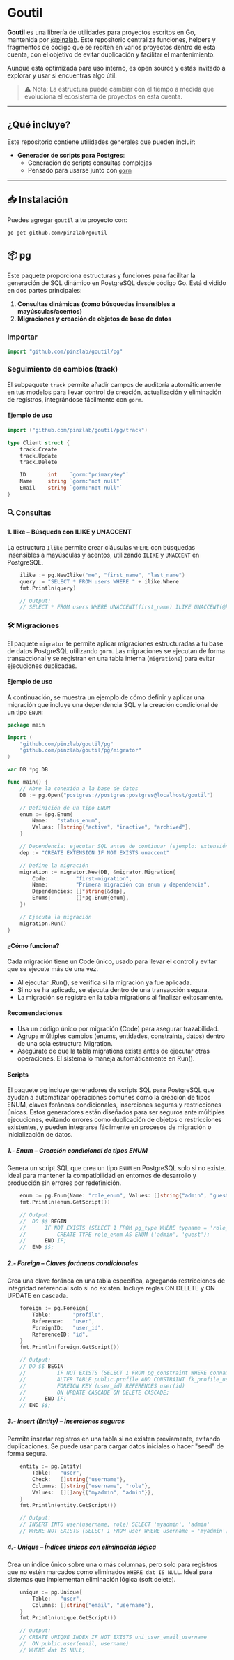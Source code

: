 # Goutil

**Goutil** es una librería de utilidades para proyectos escritos en Go, mantenida por [@pinzlab](https://github.com/pinzlab). Este repositorio centraliza funciones, helpers y fragmentos de código que se repiten en varios proyectos dentro de esta cuenta, con el objetivo de evitar duplicación y facilitar el mantenimiento.

Aunque está optimizada para uso interno, es open source y estás invitado a explorar y usar si encuentras algo útil.

> ⚠️ Nota: La estructura puede cambiar con el tiempo a medida que evoluciona el ecosistema de proyectos en esta cuenta.

---

## ¿Qué incluye?

Este repositorio contiene utilidades generales que pueden incluir:

- **Generador de scripts para Postgres**:
  - Generación de scripts consultas complejas
  - Pensado para usarse junto con [`gorm`](https://gorm.io/)


---

## 📥 Instalación

Puedes agregar `goutil` a tu proyecto con:

```bash
go get github.com/pinzlab/goutil
```

## 📦 pg

Este paquete proporciona estructuras y funciones para facilitar la generación de SQL dinámico en PostgreSQL desde código Go. Está dividido en dos partes principales:

1. **Consultas dinámicas (como búsquedas insensibles a mayúsculas/acentos)**
2. **Migraciones y creación de objetos de base de datos**

### Importar

```go
import "github.com/pinzlab/goutil/pg"
```

### Seguimiento de cambios (track)

El subpaquete `track` permite añadir campos de auditoría automáticamente en tus modelos para llevar control de creación, actualización y eliminación de registros, integrándose fácilmente con `gorm`.

#### Ejemplo de uso

```go
import ("github.com/pinzlab/goutil/pg/track")

type Client struct {
	track.Create
	track.Update
	track.Delete

	ID       int    `gorm:"primaryKey"`
	Name     string `gorm:"not null"`
	Email    string `gorm:"not null"`
}
```

### 🔍 Consultas

#### 1. Ilike – Búsqueda con ILIKE y UNACCENT

La estructura `Ilike` permite crear cláusulas `WHERE` con búsquedas insensibles a mayúsculas y acentos, utilizando `ILIKE` y `UNACCENT` en PostgreSQL.

```go
	ilike := pg.NewIlike("me", "first_name", "last_name")
	query := "SELECT * FROM users WHERE " + ilike.Where
	fmt.Println(query)

	// Output: 
	// SELECT * FROM users WHERE UNACCENT(first_name) ILIKE UNACCENT(@key) OR UNACCENT(last_name) ILIKE UNACCENT(@key)

```

### 🛠️ Migraciones

El paquete `migrator` te permite aplicar migraciones estructuradas a tu base de datos PostgreSQL utilizando `gorm`. Las migraciones se ejecutan de forma transaccional y se registran en una tabla interna (`migrations`) para evitar ejecuciones duplicadas.

#### Ejemplo de uso

A continuación, se muestra un ejemplo de cómo definir y aplicar una migración que incluye una dependencia SQL y la creación condicional de un tipo `ENUM`:

```go
package main

import (
	"github.com/pinzlab/goutil/pg"
	"github.com/pinzlab/goutil/pg/migrator"
)

var DB *pg.DB

func main() {
	// Abre la conexión a la base de datos
	DB := pg.Open("postgres://postgres:postgres@localhost/goutil")

	// Definición de un tipo ENUM
	enum := &pg.Enum{
		Name:   "status_enum",
		Values: []string{"active", "inactive", "archived"},
	}

	// Dependencia: ejecutar SQL antes de continuar (ejemplo: extensión unaccent)
	dep := "CREATE EXTENSION IF NOT EXISTS unaccent"

	// Define la migración
	migration := migrator.New(DB, &migrator.Migration{
		Code:         "first-migration",
		Name:         "Primera migración con enum y dependencia",
		Dependencies: []*string{&dep},
		Enums:        []*pg.Enum{enum},
	})

	// Ejecuta la migración
	migration.Run()
}
```
#### ¿Cómo funciona?

Cada migración tiene un Code único, usado para llevar el control y evitar que se ejecute más de una vez.

- Al ejecutar .Run(), se verifica si la migración ya fue aplicada.
- Si no se ha aplicado, se ejecuta dentro de una transacción segura.
- La migración se registra en la tabla migrations al finalizar exitosamente.

#### Recomendaciones
- Usa un código único por migración (Code) para asegurar trazabilidad.
- Agrupa múltiples cambios (enums, entidades, constraints, datos) dentro de una sola estructura Migration.
- Asegúrate de que la tabla migrations exista antes de ejecutar otras operaciones. El sistema lo maneja automáticamente en Run().

#### Scripts

El paquete pg incluye generadores de scripts SQL para PostgreSQL que ayudan a automatizar operaciones comunes como la creación de tipos ENUM, claves foráneas condicionales, inserciones seguras y restricciones únicas. Estos generadores están diseñados para ser seguros ante múltiples ejecuciones, evitando errores como duplicación de objetos o restricciones existentes, y pueden integrarse fácilmente en procesos de migración o inicialización de datos.

##### 1.- Enum – Creación condicional de tipos ENUM

Genera un script SQL que crea un tipo `ENUM` en PostgreSQL solo si no existe. Ideal para mantener la compatibilidad en entornos de desarrollo y producción sin errores por redefinición.


```go
	enum := pg.Enum{Name: "role_enum", Values: []string{"admin", "guest"}}
	fmt.Println(enum.GetScript())

	// Output:
	//	DO $$ BEGIN
	//		IF NOT EXISTS (SELECT 1 FROM pg_type WHERE typname = 'role_enum') THEN
	//			CREATE TYPE role_enum AS ENUM ('admin', 'guest');
	//		END IF;
	//	END $$;
```

##### 2.- Foreign – Claves foráneas condicionales
Crea una clave foránea en una tabla específica, agregando restricciones de integridad referencial solo si no existen. Incluye reglas ON DELETE y ON UPDATE en cascada.

```go
	foreign := pg.Foreign{
		Table:       "profile",
		Reference:   "user",
		ForeignID:   "user_id",
		ReferenceID: "id",
	}
	fmt.Println(foreign.GetScript())

	// Output:
	// DO $$ BEGIN
	// 			IF NOT EXISTS (SELECT 1 FROM pg_constraint WHERE conname= 'fk_profile_user_id') THEN
	// 			ALTER TABLE public.profile ADD CONSTRAINT fk_profile_user_id
	// 			FOREIGN KEY (user_id) REFERENCES user(id)
	// 			ON UPDATE CASCADE ON DELETE CASCADE;
	// 		END IF;
	// END $$;
```

##### 3.- Insert (Entity) – Inserciones seguras
Permite insertar registros en una tabla si no existen previamente, evitando duplicaciones. Se puede usar para cargar datos iniciales o hacer "seed" de forma segura.

```go
	entity := pg.Entity{
		Table:   "user",
		Check:   []string{"username"},
		Columns: []string{"username", "role"},
		Values:  [][]any{{"myadmin", "admin"}},
	}
	fmt.Println(entity.GetScript())

	// Output:
	// INSERT INTO user(username, role) SELECT 'myadmin', 'admin'
	// WHERE NOT EXISTS (SELECT 1 FROM user WHERE username = 'myadmin');
```

##### 4.- Unique – Índices únicos con eliminación lógica
Crea un índice único sobre una o más columnas, pero solo para registros que no estén marcados como eliminados `WHERE dat IS NULL`. Ideal para sistemas que implementan eliminación lógica (soft delete).

```go
	unique := pg.Unique{
		Table:   "user",
		Columns: []string{"email", "username"},
	}
	fmt.Println(unique.GetScript())

	// Output:
	// CREATE UNIQUE INDEX IF NOT EXISTS uni_user_email_username
	// 	ON public.user(email, username)
	// WHERE dat IS NULL;
```